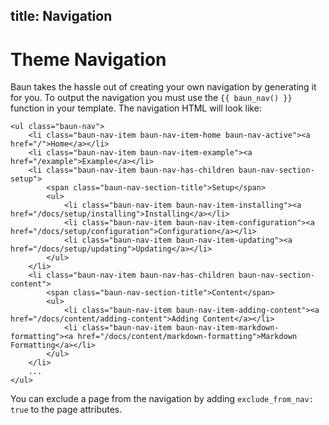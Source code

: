 title: Navigation
----
# Theme Navigation

Baun takes the hassle out of creating your own navigation by generating it for you. To output the navigation
you must use the `{{ baun_nav() }}` function in your template. The navigation HTML will look like:

    <ul class="baun-nav">
        <li class="baun-nav-item baun-nav-item-home baun-nav-active"><a href="/">Home</a></li>
        <li class="baun-nav-item baun-nav-item-example"><a href="/example">Example</a></li>
        <li class="baun-nav-item baun-nav-has-children baun-nav-section-setup">
            <span class="baun-nav-section-title">Setup</span>
            <ul>
                <li class="baun-nav-item baun-nav-item-installing"><a href="/docs/setup/installing">Installing</a></li>
                <li class="baun-nav-item baun-nav-item-configuration"><a href="/docs/setup/configuration">Configuration</a></li>
                <li class="baun-nav-item baun-nav-item-updating"><a href="/docs/setup/updating">Updating</a></li>
            </ul>
        </li>
        <li class="baun-nav-item baun-nav-has-children baun-nav-section-content">
            <span class="baun-nav-section-title">Content</span>
            <ul>
                <li class="baun-nav-item baun-nav-item-adding-content"><a href="/docs/content/adding-content">Adding Content</a></li>
                <li class="baun-nav-item baun-nav-item-markdown-formatting"><a href="/docs/content/markdown-formatting">Markdown Formatting</a></li>
            </ul>
        </li>
        ...
    </ul>

You can exclude a page from the navigation by adding `exclude_from_nav: true` to the page attributes.